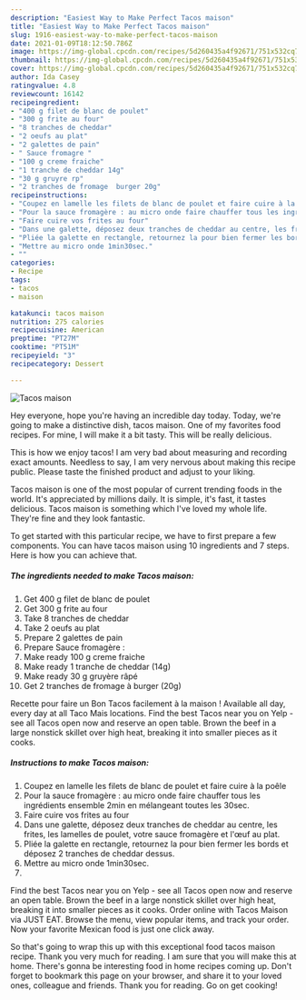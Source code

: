 ```yaml
---
description: "Easiest Way to Make Perfect Tacos maison"
title: "Easiest Way to Make Perfect Tacos maison"
slug: 1916-easiest-way-to-make-perfect-tacos-maison
date: 2021-01-09T18:12:50.786Z
image: https://img-global.cpcdn.com/recipes/5d260435a4f92671/751x532cq70/tacos-maison-photo-principale-de-la-recette.jpg
thumbnail: https://img-global.cpcdn.com/recipes/5d260435a4f92671/751x532cq70/tacos-maison-photo-principale-de-la-recette.jpg
cover: https://img-global.cpcdn.com/recipes/5d260435a4f92671/751x532cq70/tacos-maison-photo-principale-de-la-recette.jpg
author: Ida Casey
ratingvalue: 4.8
reviewcount: 16142
recipeingredient:
- "400 g filet de blanc de poulet"
- "300 g frite au four"
- "8 tranches de cheddar"
- "2 oeufs au plat"
- "2 galettes de pain"
- " Sauce fromagre "
- "100 g creme fraiche"
- "1 tranche de cheddar 14g"
- "30 g gruyre rp"
- "2 tranches de fromage  burger 20g"
recipeinstructions:
- "Coupez en lamelle les filets de blanc de poulet et faire cuire à la poêle"
- "Pour la sauce fromagère : au micro onde faire chauffer tous les ingrédients ensemble 2min en mélangeant toutes les 30sec."
- "Faire cuire vos frites au four"
- "Dans une galette, déposez deux tranches de cheddar au centre, les frites, les lamelles de poulet, votre sauce fromagère et l&#39;œuf au plat."
- "Pliée la galette en rectangle, retournez la pour bien fermer les bords et déposez 2 tranches de cheddar dessus."
- "Mettre au micro onde 1min30sec."
- ""
categories:
- Recipe
tags:
- tacos
- maison

katakunci: tacos maison 
nutrition: 275 calories
recipecuisine: American
preptime: "PT27M"
cooktime: "PT51M"
recipeyield: "3"
recipecategory: Dessert

---
```



![Tacos maison](https://img-global.cpcdn.com/recipes/5d260435a4f92671/751x532cq70/tacos-maison-photo-principale-de-la-recette.jpg)

Hey everyone, hope you're having an incredible day today. Today, we're going to make a distinctive dish, tacos maison. One of my favorites food recipes. For mine, I will make it a bit tasty. This will be really delicious.

This is how we enjoy tacos! I am very bad about measuring and recording exact amounts. Needless to say, I am very nervous about making this recipe public. Please taste the finished product and adjust to your liking.

Tacos maison is one of the most popular of current trending foods in the world. It's appreciated by millions daily. It is simple, it's fast, it tastes delicious. Tacos maison is something which I've loved my whole life. They're fine and they look fantastic.


To get started with this particular recipe, we have to first prepare a few components. You can have tacos maison using 10 ingredients and 7 steps. Here is how you can achieve that.

<!--inarticleads1-->

##### The ingredients needed to make Tacos maison:

1. Get 400 g filet de blanc de poulet
1. Get 300 g frite au four
1. Take 8 tranches de cheddar
1. Take 2 oeufs au plat
1. Prepare 2 galettes de pain
1. Prepare  Sauce fromagère :
1. Make ready 100 g creme fraiche
1. Make ready 1 tranche de cheddar (14g)
1. Make ready 30 g gruyère râpé
1. Get 2 tranches de fromage à burger (20g)


Recette pour faire un Bon Tacos facilement à la maison ! Available all day, every day at all Taco Mais locations. Find the best Tacos near you on Yelp - see all Tacos open now and reserve an open table. Brown the beef in a large nonstick skillet over high heat, breaking it into smaller pieces as it cooks. 

<!--inarticleads2-->

##### Instructions to make Tacos maison:

1. Coupez en lamelle les filets de blanc de poulet et faire cuire à la poêle
1. Pour la sauce fromagère : au micro onde faire chauffer tous les ingrédients ensemble 2min en mélangeant toutes les 30sec.
1. Faire cuire vos frites au four
1. Dans une galette, déposez deux tranches de cheddar au centre, les frites, les lamelles de poulet, votre sauce fromagère et l&#39;œuf au plat.
1. Pliée la galette en rectangle, retournez la pour bien fermer les bords et déposez 2 tranches de cheddar dessus.
1. Mettre au micro onde 1min30sec.
1. 


Find the best Tacos near you on Yelp - see all Tacos open now and reserve an open table. Brown the beef in a large nonstick skillet over high heat, breaking it into smaller pieces as it cooks. Order online with Tacos Maison via JUST EAT. Browse the menu, view popular items, and track your order. Now your favorite Mexican food is just one click away. 

So that's going to wrap this up with this exceptional food tacos maison recipe. Thank you very much for reading. I am sure that you will make this at home. There's gonna be interesting food in home recipes coming up. Don't forget to bookmark this page on your browser, and share it to your loved ones, colleague and friends. Thank you for reading. Go on get cooking!

